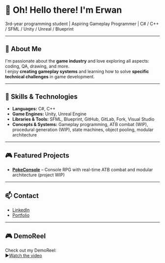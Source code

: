 # 👋 Oh! Hello there! I'm Erwan
3rd-year programming student | Aspiring Gameplay Programmer | C# / C++ / SFML / Unity / Unreal / Blueprint

---

## 🧩 About Me
I'm passionate about the **game industry** and love exploring all aspects: coding, QA, drawing, and more.  
I enjoy **creating gameplay systems** and learning how to solve **specific technical challenges** in game development.

---

## 🔧 Skills & Technologies

- **Languages:** C#, C++  
- **Game Engines:** Unity, Unreal Engine  
- **Libraries & Tools:** SFML, Blueprint, GitHub, GitLab, Fork, Visual Studio  
- **Concepts & Systems:** Gameplay programming, ATB combat (WIP), procedural generation (WIP), state machines, object pooling, modular architecture

---

## 🎮 Featured Projects
- **[PokeConsole](https://github.com/yourusername/PokeConsole)** – Console RPG with real-time ATB combat and modular architecture (project WIP)

---

## 📫 Contact
- [LinkedIn](https://linkedin.com/in/erwanham)  
- [Portfolio](https://nhoringtum.itch.io/)  

---

## 🎮 DemoReel
Check out my DemoReel:  
▶️[Watch the video](https://youtu.be/AbI0QRPCtnM)
